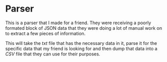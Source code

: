 Parser
===

This is a parser that I made for a friend. They were receiving a poorly formated block of JSON data that they were doing a lot of manual work on to extract a few pieces of information. 

This will take the _txt_ file that has the necessary data in it, parse it for the specific data that my friend is looking for and then dump that data into a _CSV_ file that they can use for their purposes. 